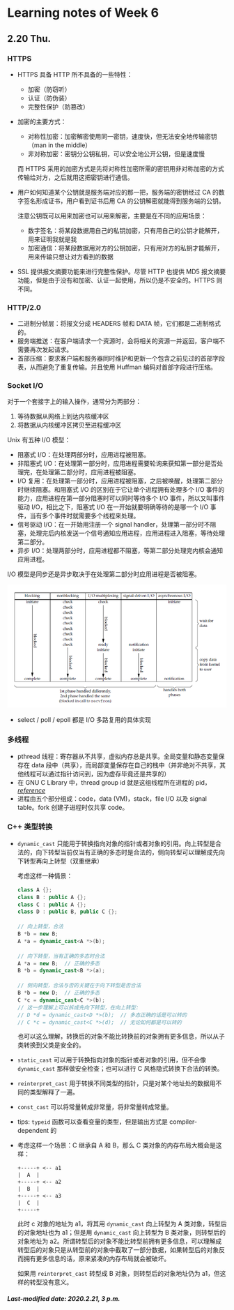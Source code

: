# Learning notes of Week 6

## 2.20 Thu.

### HTTPS

+ HTTPS 具备 HTTP 所不具备的一些特性：

  + 加密（防窃听）
  + 认证（防伪装）
  + 完整性保护（防篡改）

+ 加密的主要方式：

  + 对称性加密：加密解密使用同一密钥，速度快，但无法安全地传输密钥（man in the middle）
  + 非对称加密：密钥分公钥私钥，可以安全地公开公钥，但是速度慢

  而 HTTPS 采用的加密方式是先将对称性加密所需的密钥用非对称加密的方式传输给对方，之后就用这把密钥进行通信。

+ 用户如何知道某个公钥就是服务端对应的那一把，服务端的密钥经过 CA 的数字签名形成证书，用户看到证书后用 CA 的公钥解密就能得到服务端的公钥。

  注意公钥既可以用来加密也可以用来解密，主要是在不同的应用场景：

  + 数字签名：将某段数据用自己的私钥加密，只有用自己的公钥才能解开，用来证明我就是我
  + 加密通信：将某段数据用对方的公钥加密，只有用对方的私钥才能解开，用来传输只想让对方看到的数据

+ SSL 提供报文摘要功能来进行完整性保护。尽管 HTTP 也提供 MD5 报文摘要功能，但是由于没有和加密、认证一起使用，所以仍是不安全的。HTTPS 则不同。

### HTTP/2.0

+ 二进制分帧层：将报文分成 HEADERS 帧和 DATA 帧，它们都是二进制格式的。
+ 服务端推送：在客户端请求一个资源时，会将相关的资源一并返回，客户端不需要再次发起请求。
+ 首部压缩：要求客户端和服务器同时维护和更新一个包含之前见过的首部字段表，从而避免了重复传输。并且使用 Huffman 编码对首部字段进行压缩。

### Socket I/O

对于一个套接字上的输入操作，通常分为两部分：

1. 等待数据从网络上到达内核缓冲区
2. 将数据从内核缓冲区拷贝至进程缓冲区

Unix 有五种 I/O 模型：

+ 阻塞式 I/O：在处理两部分时，应用进程被阻塞。
+ 非阻塞式 I/O：在处理第一部分时，应用进程需要轮询来获知第一部分是否处理完，在处理第二部分时，应用进程被阻塞。
+ I/O 复用：在处理第一部分时，应用进程被阻塞，之后被唤醒，处理第二部分时继续阻塞。和阻塞式 I/O 的区别在于它让单个进程拥有处理多个 I/O 事件的能力，应用进程在第一部分阻塞时可以同时等待多个 I/O 事件，所以又叫事件驱动 I/O，相比之下，阻塞式 I/O 在一开始就要明确等待的是哪一个 I/O 事件，当有多个事件时就需要多个线程来处理。
+ 信号驱动 I/O：在一开始用注册一个 signal handler，处理第一部分时不阻塞，处理完后内核发送一个信号通知应用进程，应用进程进入阻塞，等待处理第二部分。
+ 异步 I/O：处理两部分时，应用进程都不阻塞，等第二部分处理完内核会通知应用进程。

I/O 模型是同步还是异步取决于在处理第二部分时应用进程是否被阻塞。

![](./images/io.png)

+ select / poll / epoll 都是 I/O 多路复用的具体实现

### 多线程

+ pthread 线程：寄存器从不共享，虚拟内存总是共享。全局变量和静态变量保存在 data 段中（共享），而局部变量保存在自己的栈中（并非绝对不共享，其他线程可以通过指针访问到，因为虚存毕竟还是共享的）
+ 在 GNU C Library 中，thread group id 就是这组线程所在进程的 pid，*[reference](<https://www.gnu.org/software/libc/manual/html_node/Process-Identification.html>)*
+ 进程由五个部分组成：code，data (VM)，stack，file I/O 以及 signal table。fork 创建子进程时仅共享 code。

### C++ 类型转换

+ `dynamic_cast` 只能用于转换指向对象的指针或者对象的引用。向上转型是合法的，向下转型当前仅当有正确的多态时是合法的，侧向转型可以理解成先向下转型再向上转型（双重继承）

  考虑这样一种情景：

  ```c++
  class A {};
  class B : public A {};
  class C : public A {};
  class D : public B, public C {};
  
  // 向上转型，合法
  B *b = new B;
  A *a = dynamic_cast<A *>(b);
  
  // 向下转型，当有正确的多态时合法
  A *a = new B;  // 正确的多态
  B *b = dynamic_cast<B *>(a);
  
  // 侧向转型，合法与否的关键在于向下转型是否合法
  B *b = new D;  // 正确的多态
  C *c = dynamic_cast<C *>(b);
  // 这一步理解上可以拆成先向下转型，在向上转型:
  // D *d = dynamic_cast<D *>(b);  // 多态正确的话是可以转的
  // C *c = dynamic_cast<C *>(d);  // 无论如何都是可以转的
  ```

  也可以这么理解，转换后的对象不能比转换前的对象拥有更多信息，所以从子类转换到父类是安全的。

+ `static_cast` 可以用于转换指向对象的指针或者对象的引用，但不会像 `dynamic_cast` 那样做安全检查；也可以进行 C 风格隐式转换下合法的转换。

+ `reinterpret_cast` 用于转换不同类型的指针，只是对某个地址处的数据用不同的类型解释了一遍。

+ `const_cast` 可以将常量转成非常量，将非常量转成常量。

+ tips: `typeid` 函数可以查看变量的类型，但是输出方式是 compiler-dependent 的

+ 考虑这样一个场景：C 继承自 A 和 B，那么 C 类对象的内存布局大概会是这样：

  ```
  +-----+ <-- a1
  |  A  |
  +-----+ <-- a2
  |  B  |
  +-----+ <-- a3
  |  C  |
  +-----+
  ```

  此时 c 对象的地址为 a1，将其用 `dynamic_cast` 向上转型为 A 类对象，转型后的对象地址也为 a1；但是用 `dynamic_cast` 向上转型为 B 类对象，则转型后的对象地址为 a2。所谓转型后的对象不能比转型前拥有更多信息，可以理解成转型后的对象只是从转型前的对象中截取了一部分数据，如果转型后的对象反而拥有更多信息的话，原来紧凑的内存布局就会被破坏。

  如果用 `reinterpret_cast` 转型成 B 对象，则转型后的对象地址仍为 a1，但这样的转型没有意义。

##### Last-modified date: 2020.2.21, 3 p.m.

